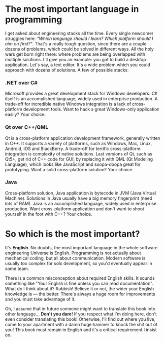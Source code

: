 # The most important language in programming

I get asked about engineering stacks all the time. Every single newcomer struggles here: *"Which language should I learn? Which platform should I aim on first?"*. That's a really tough question, since there are a couple dozens of problems, which could be solved in different ways. All the holy wars get born right there: where problems are being overlapped with multiple solutions. I'll give you an example: you got to build a desktop application. Let's say, a text editor. It's a wide problem which you could approach with dozens of solutions. A few of possible stacks:

### .NET over C&#35;
Microsoft provides a great development stack for Windows developers. C# itself is an accomplished language, widely used in enterprise production. A trade-off for incredible native Windows integration is a lack of cross-platform development tools. Want to hack a great Windows-only application easily? Your choice.

### Qt over C++/QML
Qt is a cross-platform application development framework, generally written in C++. It supports a variety of platforms, such as Windows, Mac, Linux, Android, iOS and BlackBerry. A trade-off for terrific cross-platform integration is complexity of native solutions. Last versions of Qt, such as Qt5+, get rid of C++ code for GUI, by replacing it with QML (Qt Modeling Language), which looks like JavaScript and soopa-doopa great for prototyping. Want a solid cross-platform solution? Your choice.

### Java
Cross-platform solution, Java application is bytecode in JVM (Java Virtual Machine). Solutions in Java usually have a big memory fingerprint (need lots of RAM). Java is an accomplished language, widely used in enterprise production. Want cross-platform application and don't want to shoot yourself in the foot with C++? Your choice.

# So which is the most important?

It's **English**. No doubts, the most important language in the whole software engineering Universe is English. Programming is not actually about mechanical coding, but all about communication. Modern software is usually too complex for solo development, so you'd eventually appear in some team.

There is a common misconception about required English skills. It sounds something like "Your English is fine unless you can read documentation". What do I think about it? Rubbish! Believe it or not, the wider your English knowledge is — the better. There's always a huge room for improvements and you must take advantage of it.

Oh, I assume that in future someone might want to translate this book into other language... **Don't you dare!** If you respect what I'm doing here, don't even consider translating this book! Otherwise, I'll find out where you live, come to your apartment with a damn huge hammer to knock the shit out of you! This book must remain in English and it's a critical requirement I insist on.
